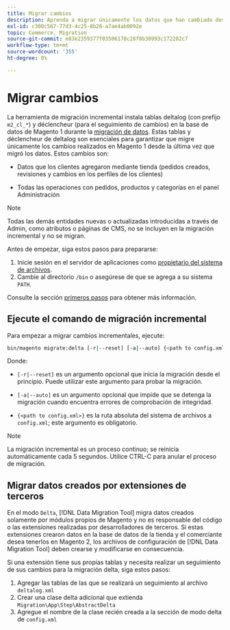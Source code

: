 ```yaml
---
title: Migrar cambios
description: Aprenda a migrar únicamente los datos que han cambiado desde la última migración de datos de Magento 1 con  [!DNL Data Migration Tool].
exl-id: c300c567-77d3-4c25-8b28-a7ae4ab0092e
topic: Commerce, Migration
source-git-commit: e83e2359377f03506178c28f8b30993c172282c7
workflow-type: tm+mt
source-wordcount: '355'
ht-degree: 0%

---
```


# Migrar cambios

La herramienta de migración incremental instala tablas deltalog (con prefijo `m2_cl_*`) y déclencheur (para el seguimiento de cambios) en la base de datos de Magento 1 durante la [migración de datos](data.md). Estas tablas y déclencheur de deltalog son esenciales para garantizar que migre únicamente los cambios realizados en Magento 1 desde la última vez que migró los datos. Estos cambios son:

* Datos que los clientes agregaron mediante tienda (pedidos creados, revisiones y cambios en los perfiles de los clientes)

* Todas las operaciones con pedidos, productos y categorías en el panel Administración

>[!NOTE]
>
>Todas las demás entidades nuevas o actualizadas introducidas a través de Admin, como atributos o páginas de CMS, no se incluyen en la migración incremental y no se migran.


Antes de empezar, siga estos pasos para prepararse:

1. Inicie sesión en el servidor de aplicaciones como [propietario del sistema de archivos](../../../installation/prerequisites/file-system/overview.md).
1. Cambie al directorio `/bin` o asegúrese de que se agrega a su sistema `PATH`.

Consulte la sección [primeros pasos](overview.md#first-steps) para obtener más información.

## Ejecute el comando de migración incremental

Para empezar a migrar cambios incrementales, ejecute:

```bash
bin/magento migrate:delta [-r|--reset] [-a|--auto] {<path to config.xml>}
```

Donde:

* `[-r|--reset]` es un argumento opcional que inicia la migración desde el principio. Puede utilizar este argumento para probar la migración.

* `[-a|--auto]` es un argumento opcional que impide que se detenga la migración cuando encuentra errores de comprobación de integridad.

* `{<path to config.xml>}` es la ruta absoluta del sistema de archivos a `config.xml`; este argumento es obligatorio.

>[!NOTE]
>
>La migración incremental es un proceso continuo; se reinicia automáticamente cada 5 segundos. Utilice CTRL-C para anular el proceso de migración.


## Migrar datos creados por extensiones de terceros

En el modo `Delta`, [!DNL Data Migration Tool] migra datos creados solamente por módulos propios de Magento y no es responsable del código o las extensiones realizadas por desarrolladores de terceros. Si estas extensiones crearon datos en la base de datos de la tienda y el comerciante desea tenerlos en Magento 2, los archivos de configuración de [!DNL Data Migration Tool] deben crearse y modificarse en consecuencia.

Si una extensión tiene sus propias tablas y necesita realizar un seguimiento de sus cambios para la migración delta, siga estos pasos:

1. Agregar las tablas de las que se realizará un seguimiento al archivo `deltalog.xml`
1. Crear una clase delta adicional que extienda `Migration\App\Step\AbstractDelta`
1. Agregue el nombre de la clase recién creada a la sección de modo delta de `config.xml`

